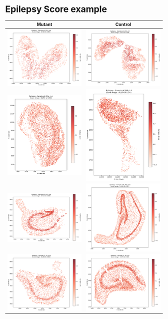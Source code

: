 # Epilepsy Score example 

| Mutant | Control |
|--------|---------|
| ![Epilepsy Sample E16 R1 Mutant](spatial_plots/Epilepsy_sample_e16_R1_mut.png) | ![Epilepsy Sample E16 R2 Control](spatial_plots/Epilepsy_sample_e16_R2_ctrl.png) |
| ![Epilepsy Sample P0 R5p Mutant](spatial_plots/Epilepsy_sample_p0_R5p_mut.png) | ![Epilepsy Sample P0 R6 Control](spatial_plots/Epilepsy_sample_p0_R6_ctrl.png) |
| ![Epilepsy Sample P30 R3 Mutant](spatial_plots/Epilepsy_sample_p30_R3_mut.png) | ![Epilepsy Sample P30 R4p Control](spatial_plots/Epilepsy_sample_p30_R4p_ctrl.png) |
| ![Epilepsy Sample P7 R1 Mutant](spatial_plots/Epilepsy_sample_p7_R1_mut.png) | ![Epilepsy Sample P7 R2 Control](spatial_plots/Epilepsy_sample_p7_R2_ctrl.png) |

